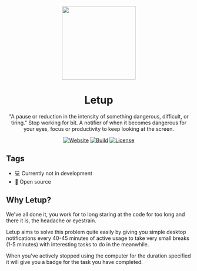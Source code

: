 <p align="center"><a href="https://github.com/absolum1"
target="_blank"><br><img width="200" src="https://absolum.nl/assets/images/absolum-min-1014x789.png"></a></p>


<h1 align="center">Letup</h1>


<p align="center">"A pause or reduction in the intensity of something dangerous, difficult, or tiring." Stop working for bit. A notifier of when it becomes dangerous for your eyes, focus or productivity to keep looking at the screen.</p>


<p align="center"> 
<a href="https://absolum.nl"><img src="https://img.shields.io/badge/website-absolum.nl-lightgrey.svg" alt="Website"></a>
<a href="https://github.com/absolum1"><img src="https://img.shields.io/badge/build-paused-lightgrey.svg" alt="Build"></a>
<a href="https://absolum.nl/Licenses"><img src="https://img.shields.io/badge/license-MIT-lightgrey.svg" alt="License"></a>
</p>


## Tags
- :computer: Currently not in development
- 🎉 Open source


## Why Letup?
We've all done it, you work for to long staring at the code for too long and there it is, the headache or eyestrain. 

Letup aims to solve this problem quite easily by giving you simple desktop notifications every 40-45 minutes of active usage to take very small breaks (1-5 minutes) with interesting tasks to do in the meanwhile. 

When you've actively stopped using the computer for the duration specified it will give you a badge for the task you have completed.
